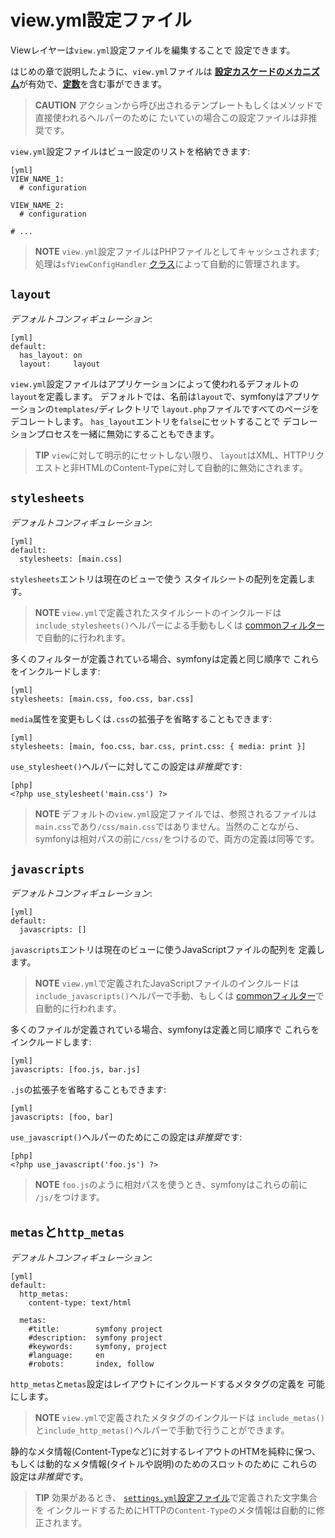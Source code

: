view.yml設定ファイル
====================

Viewレイヤーは`view.yml`設定ファイルを編集することで
設定できます。

はじめの章で説明したように、`view.yml`ファイルは
[**設定カスケードのメカニズム**](#chapter_03-Configuration-Files-Principles_sub_configuration_cascade)が有効で、[**定数**](#chapter_03-Configuration-Files-Principles_sub_constants)を含む事ができます。

>**CAUTION**
>アクションから呼び出されるテンプレートもしくはメソッドで直接使われるヘルパーのために
>たいていの場合この設定ファイルは非推奨です。

`view.yml`設定ファイルはビュー設定のリストを格納できます:

    [yml]
    VIEW_NAME_1:
      # configuration

    VIEW_NAME_2:
      # configuration

    # ...

>**NOTE**
>`view.yml`設定ファイルはPHPファイルとしてキャッシュされます; 
>処理は`sfViewConfigHandler`
>[クラス](#chapter_14-Other-Configuration-Files_config_handlers_yml)によって自動的に管理されます。

`layout`
--------

*デフォルトコンフィギュレーション*:

    [yml]
    default:
      has_layout: on
      layout:     layout

`view.yml`設定ファイルはアプリケーションによって使われるデフォルトの`layout`を定義します。
デフォルトでは、名前は`layout`で、symfonyはアプリケーションの`templates/`ディレクトリで
`layout.php`ファイルですべてのページをデコレートします。
`has_layout`エントリを`false`にセットすることで
デコレーションプロセスを一緒に無効にすることもできます。

>**TIP**
>`view`に対して明示的にセットしない限り、
>`layout`はXML、HTTPリクエストと非HTMLのContent-Typeに対して自動的に無効にされます。

`stylesheets`
-------------

*デフォルトコンフィギュレーション*:

    [yml]
    default:
      stylesheets: [main.css]

`stylesheets`エントリは現在のビューで使う
スタイルシートの配列を定義します。

>**NOTE**
>`view.yml`で定義されたスタイルシートのインクルードは
>`include_stylesheets()`ヘルパーによる手動もしくは
>[commonフィルター](#chapter_12-Filters_sub_common)で自動的に行われます。

多くのフィルターが定義されている場合、symfonyは定義と同じ順序で
これらをインクルードします:

    [yml]
    stylesheets: [main.css, foo.css, bar.css]

`media`属性を変更もしくは`.css`の拡張子を省略することもできます:

    [yml]
    stylesheets: [main, foo.css, bar.css, print.css: { media: print }]

`use_stylesheet()`ヘルパーに対してこの設定は*非推奨*です:

    [php]
    <?php use_stylesheet('main.css') ?>

>**NOTE**
>デフォルトの`view.yml`設定ファイルでは、参照されるファイルは
>`main.css`であり`/css/main.css`ではありません。当然のことながら、
>symfonyは相対パスの前に`/css/`をつけるので、両方の定義は同等です。

`javascripts`
-------------

*デフォルトコンフィギュレーション*:

    [yml]
    default:
      javascripts: []

`javascripts`エントリは現在のビューに使うJavaScriptファイルの配列を
定義します。

>**NOTE**
>`view.yml`で定義されたJavaScriptファイルのインクルードは
>`include_javascripts()`ヘルパーで手動、もしくは
>[commonフィルター](#chapter_12-Filters_sub_common)で自動的に行われます。

多くのファイルが定義されている場合、symfonyは定義と同じ順序で
これらをインクルードします:

    [yml]
    javascripts: [foo.js, bar.js]

`.js`の拡張子を省略することもできます:

    [yml]
    javascripts: [foo, bar]

`use_javascript()`ヘルパーのためにこの設定は*非推奨*です:

    [php]
    <?php use_javascript('foo.js') ?>

>**NOTE**
>`foo.js`のように相対パスを使うとき、symfonyはこれらの前に
>`/js/`をつけます。

`metas`と`http_metas`
---------------------

*デフォルトコンフィギュレーション*:

    [yml]
    default:
      http_metas:
        content-type: text/html

      metas:
        #title:        symfony project
        #description:  symfony project
        #keywords:     symfony, project
        #language:     en
        #robots:       index, follow

`http_metas`と`metas`設定はレイアウトにインクルードするメタタグの定義を
可能にします。

>**NOTE**
>`view.yml`で定義されたメタタグのインクルードは
>`include_metas()`と`include_http_metas()`ヘルパーで手動で行うことができます。

静的なメタ情報(Content-Typeなど)に対するレイアウトのHTMを純粋に保つ、
もしくは動的なメタ情報(タイトルや説明)のためのスロットのために
これらの設定は*非推奨*です。

>**TIP**
>効果があるとき、
>[`settings.yml`設定ファイル](#chapter_04-Settings_sub_charset)で定義された文字集合を
>インクルードするためにHTTPの`Content-Type`のメタ情報は自動的に修正されます。
